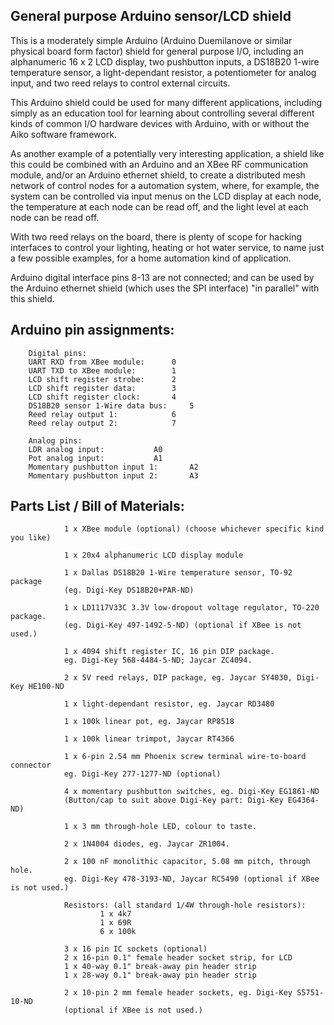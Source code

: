 General purpose Arduino sensor/LCD shield
-----------------------------------------

This is a moderately simple Arduino (Arduino Duemilanove or similar physical board form factor) shield for general
purpose I/O, including an alphanumeric 16 x 2 LCD display, two pushbutton inputs, a DS18B20 1-wire temperature
sensor, a light-dependant resistor, a potentiometer for analog input, and two reed relays to control external
circuits.

This Arduino shield could be used for many different applications, including simply as an education tool for
learning about controlling several different kinds of common I/O hardware devices with Arduino, with or without
the Aiko software framework.

As another example of a potentially very interesting application, a shield like this could be combined with an
Arduino and an XBee RF communication module, and/or an Arduino ethernet shield, to create a distributed mesh
network of control nodes for a automation system, where, for example, the system can be controlled via input menus
on the LCD display at each node, the temperature at each node can be read off, and the light level at each node
can be read off.

With two reed relays on the board, there is plenty of scope for hacking interfaces to control your lighting,
heating or hot water service, to name just a few possible examples, for a home automation kind of application.

Arduino digital interface pins 8-13 are not connected; and can be used by the Arduino ethernet shield (which uses
the SPI interface) "in parallel" with this shield.

Arduino pin assignments:
------------------------
		
		Digital pins:
		UART RXD from XBee module:		0
		UART TXD to XBee module:		1
		LCD shift register strobe:		2
		LCD shift register data:		3
		LCD shift register clock:		4
		DS18B20 sensor 1-Wire data bus:		5
		Reed relay output 1:			6
		Reed relay output 2:			7
		
		Analog pins:
		LDR analog input:			A0
		Pot analog input:			A1
		Momentary pushbutton input 1:		A2
		Momentary pushbutton input 2:		A3


Parts List / Bill of Materials:
-------------------------------
		

                1 x XBee module (optional) (choose whichever specific kind you like)

                1 x 20x4 alphanumeric LCD display module

                1 x Dallas DS18B20 1-Wire temperature sensor, TO-92 package
                (eg. Digi-Key DS18B20+PAR-ND)

                1 x LD1117V33C 3.3V low-dropout voltage regulator, TO-220 package.
                (eg. Digi-Key 497-1492-5-ND) (optional if XBee is not used.)

                1 x 4094 shift register IC, 16 pin DIP package.
                eg. Digi-Key 568-4484-5-ND; Jaycar ZC4094.

                2 x 5V reed relays, DIP package, eg. Jaycar SY4030, Digi-Key HE100-ND

                1 x light-dependant resistor, eg. Jaycar RD3480

                1 x 100k linear pot, eg. Jaycar RP8518

                1 x 100k linear trimpot, Jaycar RT4366

                1 x 6-pin 2.54 mm Phoenix screw terminal wire-to-board connector
                eg. Digi-Key 277-1277-ND (optional)

                4 x momentary pushbutton switches, eg. Digi-Key EG1861-ND
                (Button/cap to suit above Digi-Key part: Digi-Key EG4364-ND)

                1 x 3 mm through-hole LED, colour to taste.

                2 x 1N4004 diodes, eg. Jaycar ZR1004.

                2 x 100 nF monolithic capacitor, 5.08 mm pitch, through hole.
                eg. Digi-Key 478-3193-ND, Jaycar RC5490 (optional if XBee is not used.)

                Resistors: (all standard 1/4W through-hole resistors):
                        1 x 4k7
                        1 x 69R
                        6 x 100k

                3 x 16 pin IC sockets (optional)
                2 x 16-pin 0.1" female header socket strip, for LCD
                1 x 40-way 0.1" break-away pin header strip
                1 x 28-way 0.1" break-away pin header strip

                2 x 10-pin 2 mm female header sockets, eg. Digi-Key S5751-10-ND
                (optional if XBee is not used.)
